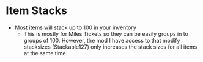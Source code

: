 # Item Stacks
- Most items will stack up to 100 in your inventory
  - This is mostly for Miles Tickets so they can be easily groups in to groups of 100.  However, the mod I have access to that modify stacksizes (Stackable127) only increases the stack sizes for all items at the same time.